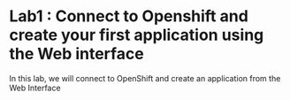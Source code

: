 # Lab1 : Connect to Openshift and create your first application using the Web interface

In this lab, we will connect to OpenShift and create an application from the Web Interface
